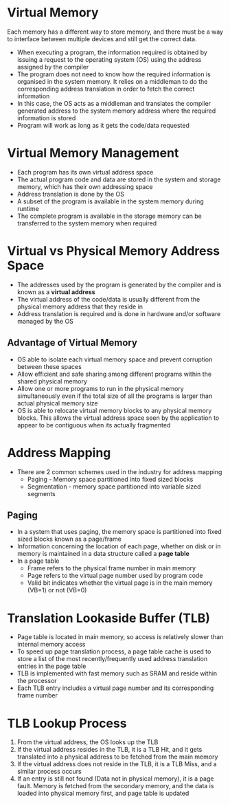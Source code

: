# Virtual Memory

Each memory has a different way to store memory, and there must be a way to interface between multiple devices and still get the correct data.

- When executing a program, the information required is obtained by issuing a request to the operating system (OS) using the address assigned by the compiler
- The program does not need to know how the required information is organised in the system memory. It relies on a middleman to do the corresponding address translation in order to fetch the correct information
- In this case, the OS acts as a middleman and translates the compiler generated address to the system memory address where the required information is stored
- Program will work as long as it gets the code/data requested

# Virtual Memory Management

- Each program has its own virtual address space
- The actual program code and data are stored in the system and storage memory, which has their own addressing space
- Address translation is done by the OS
- A subset of the program is available in the system memory during runtime
- The complete program is available in the storage memory can be transferred to the system memory when required

# Virtual vs Physical Memory Address Space

- The addresses used by the program is generated by the compiler and is known as a **virtual address**
- The virtual address of the code/data is usually different from the physical memory address that they reside in
- Address translation is required and is done in hardware and/or software managed by the OS

## Advantage of Virtual Memory

- OS able to isolate each virtual memory space and prevent corruption between these spaces
- Allow efficient and safe sharing among different programs within the shared physical memory
- Allow one or more programs to run in the physical memory simultaneously even if the total size of all the programs is larger than actual physical memory size
- OS is able to relocate virtual memory blocks to any physical memory blocks. This allows the virtual address space seen by the application to appear to be contiguous when its actually fragmented

# Address Mapping

- There are 2 common schemes used in the industry for address mapping
  - Paging - Memory space partitioned into fixed sized blocks
  - Segmentation - memory space partitioned into variable sized segments

## Paging

- In a system that uses paging, the memory space is partitioned into fixed sized blocks known as a page/frame
- Information concerning the location of each page, whether on disk or in memory is maintained in a data structure called a **page table**
- In a page table
  - Frame refers to the physical frame number in main memory
  - Page refers to the virtual page number used by program code
  - Valid bit indicates whether the virtual page is in the main memory (VB=1) or not (VB=0)

# Translation Lookaside Buffer (TLB)

- Page table is located in main memory, so access is relatively slower than internal memory access
- To speed up page translation process, a page table cache is used to store a list of the most recently/frequently used address translation entries in the page table
- TLB is implemented with fast memory such as SRAM and reside within the processor
- Each TLB entry includes a virtual page number and its corresponding frame number

# TLB Lookup Process

1. From the virtual address, the OS looks up the TLB
2. If the virtual address resides in the TLB, it is a TLB Hit, and it gets translated into a physical address to be fetched from the main memory
3. If the virtual address does not reside in the TLB, it is a TLB Miss, and a similar process occurs
4. If an entry is still not found (Data not in physical memory), it is a page fault. Memory is fetched from the secondary memory, and the data is loaded into physical memory first, and page table is updated

